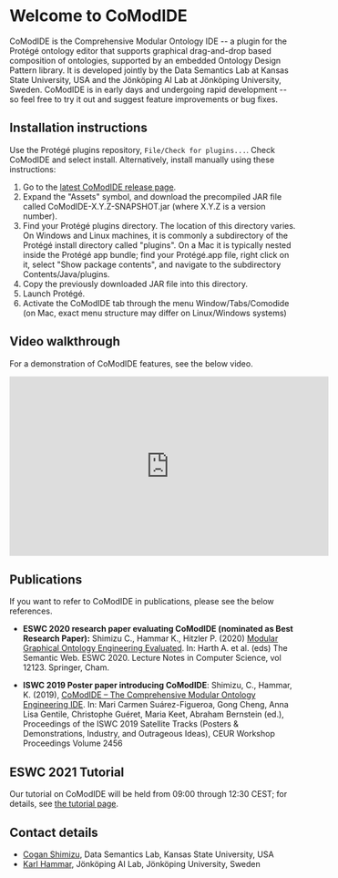 # Welcome to CoModIDE

CoModIDE is the Comprehensive Modular Ontology IDE -- a plugin for the Protégé ontology editor that supports graphical drag-and-drop based composition of ontologies, supported by an embedded Ontology Design Pattern library. It is developed jointly by the Data Semantics Lab at Kansas State University, USA and the Jönköping AI Lab at Jönköping University, Sweden. CoModIDE is in early days and undergoing rapid development -- so feel free to try it out and suggest feature improvements or bug fixes.

## Installation instructions

Use the Protégé plugins repository, `File/Check for plugins...`. Check CoModIDE and select install. Alternatively, install manually using these instructions: 

1. Go to the [latest CoModIDE release page](https://github.com/comodide/CoModIDE/releases/latest/).
2. Expand the "Assets" symbol, and download the precompiled JAR file called CoModIDE-X.Y.Z-SNAPSHOT.jar (where X.Y.Z is a version number).
3. Find your Protégé plugins directory. The location of this directory varies. On Windows and Linux machines, it is commonly a subdirectory of the Protégé install directory called "plugins". On a Mac it is typically nested inside the Protégé app bundle; find your Protégé.app file, right click on it, select "Show package contents", and navigate to the subdirectory Contents/Java/plugins.
4. Copy the previously downloaded JAR file into this directory.
5. Launch Protégé.
6. Activate the CoModIDE tab through the menu Window/Tabs/Comodide (on Mac, exact menu structure may differ on Linux/Windows systems)

## Video walkthrough

For a demonstration of CoModIDE features, see the below video.

<iframe width="560" height="315" src="https://www.youtube.com/embed/rHLdGyAdMuA" frameborder="0" allow="accelerometer; autoplay; encrypted-media; gyroscope; picture-in-picture" allowfullscreen></iframe>

## Publications

If you want to refer to CoModIDE in publications, please see the below references.

* **ESWC 2020 research paper evaluating CoModIDE (nominated as Best Research Paper):** Shimizu C., Hammar K., Hitzler P. (2020) [Modular Graphical Ontology Engineering Evaluated](https://link.springer.com/chapter/10.1007/978-3-030-49461-2_2). In: Harth A. et al. (eds) The Semantic Web. ESWC 2020. Lecture Notes in Computer Science, vol 12123. Springer, Cham.

* **ISWC 2019 Poster paper introducing CoModIDE**: Shimizu, C., Hammar, K. (2019), [CoModIDE – The Comprehensive Modular Ontology Engineering IDE](http://ceur-ws.org/Vol-2456/paper65.pdf). In: Mari Carmen Suárez-Figueroa, Gong Cheng, Anna Lisa Gentile, Christophe Guéret, Maria Keet, Abraham Bernstein (ed.), Proceedings of the ISWC 2019 Satellite Tracks (Posters & Demonstrations, Industry, and Outrageous Ideas), CEUR Workshop Proceedings Volume 2456

## ESWC 2021 Tutorial

Our tutorial on CoModIDE will be held from 09:00 through 12:30 CEST; for details, see [the tutorial page](tutorial.html).

## Contact details

* [Cogan Shimizu](mailto:cogan.comodide@coganshimizu.com), Data Semantics Lab, Kansas State University, USA
* [Karl Hammar](mailto:karl.hammar@ju.se), Jönköping AI Lab, Jönköping University, Sweden
